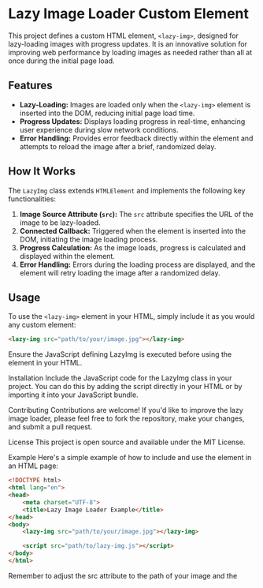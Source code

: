 # Lazy Image Loader Custom Element

This project defines a custom HTML element, `<lazy-img>`, designed for lazy-loading images with progress updates. It is an innovative solution for improving web performance by loading images as needed rather than all at once during the initial page load.

## Features

- **Lazy-Loading:** Images are loaded only when the `<lazy-img>` element is inserted into the DOM, reducing initial page load time.
- **Progress Updates:** Displays loading progress in real-time, enhancing user experience during slow network conditions.
- **Error Handling:** Provides error feedback directly within the element and attempts to reload the image after a brief, randomized delay.

## How It Works

The `LazyImg` class extends `HTMLElement` and implements the following key functionalities:

1. **Image Source Attribute (`src`):** The `src` attribute specifies the URL of the image to be lazy-loaded.
2. **Connected Callback:** Triggered when the element is inserted into the DOM, initiating the image loading process.
3. **Progress Calculation:** As the image loads, progress is calculated and displayed within the element.
4. **Error Handling:** Errors during the loading process are displayed, and the element will retry loading the image after a randomized delay.

## Usage

To use the `<lazy-img>` element in your HTML, simply include it as you would any custom element:

```html
<lazy-img src="path/to/your/image.jpg"></lazy-img>
```
Ensure the JavaScript defining LazyImg is executed before using the element in your HTML.

Installation
Include the JavaScript code for the LazyImg class in your project. You can do this by adding the script directly in your HTML or by importing it into your JavaScript bundle.

Contributing
Contributions are welcome! If you'd like to improve the lazy image loader, please feel free to fork the repository, make your changes, and submit a pull request.

License
This project is open source and available under the MIT License.

Example
Here's a simple example of how to include and use the <lazy-img> element in an HTML page:

```html
<!DOCTYPE html>
<html lang="en">
<head>
    <meta charset="UTF-8">
    <title>Lazy Image Loader Example</title>
</head>
<body>
    <lazy-img src="path/to/your/image.jpg"></lazy-img>

    <script src="path/to/lazy-img.js"></script>
</body>
</html>

```

Remember to adjust the src attribute to the path of your image and the <script> source to the location of your LazyImg class definition.


